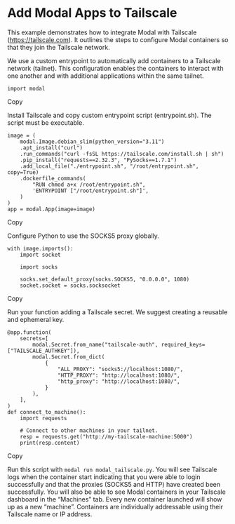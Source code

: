 # Add Modal Apps to Tailscale

This example demonstrates how to integrate Modal with Tailscale
(https://tailscale.com). It outlines the steps to configure Modal containers
so that they join the Tailscale network.

We use a custom entrypoint to automatically add containers to a Tailscale
network (tailnet). This configuration enables the containers to interact with
one another and with additional applications within the same tailnet.

    
    
    import modal

Copy

Install Tailscale and copy custom entrypoint script (entrypoint.sh). The
script must be executable.

    
    
    image = (
        modal.Image.debian_slim(python_version="3.11")
        .apt_install("curl")
        .run_commands("curl -fsSL https://tailscale.com/install.sh | sh")
        .pip_install("requests==2.32.3", "PySocks==1.7.1")
        .add_local_file("./entrypoint.sh", "/root/entrypoint.sh", copy=True)
        .dockerfile_commands(
            "RUN chmod a+x /root/entrypoint.sh",
            'ENTRYPOINT ["/root/entrypoint.sh"]',
        )
    )
    app = modal.App(image=image)

Copy

Configure Python to use the SOCKS5 proxy globally.

    
    
    with image.imports():
        import socket
    
        import socks
    
        socks.set_default_proxy(socks.SOCKS5, "0.0.0.0", 1080)
        socket.socket = socks.socksocket

Copy

Run your function adding a Tailscale secret. We suggest creating a reusable
and ephemeral key.

    
    
    @app.function(
        secrets=[
            modal.Secret.from_name("tailscale-auth", required_keys=["TAILSCALE_AUTHKEY"]),
            modal.Secret.from_dict(
                {
                    "ALL_PROXY": "socks5://localhost:1080/",
                    "HTTP_PROXY": "http://localhost:1080/",
                    "http_proxy": "http://localhost:1080/",
                }
            ),
        ],
    )
    def connect_to_machine():
        import requests
    
        # Connect to other machines in your tailnet.
        resp = requests.get("http://my-tailscale-machine:5000")
        print(resp.content)

Copy

Run this script with `modal run modal_tailscale.py`. You will see Tailscale
logs when the container start indicating that you were able to login
successfully and that the proxies (SOCKS5 and HTTP) have created been
successfully. You will also be able to see Modal containers in your Tailscale
dashboard in the “Machines” tab. Every new container launched will show up as
a new “machine”. Containers are individually addressable using their Tailscale
name or IP address.

